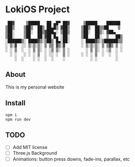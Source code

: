 # LokiOS Project

```
 ██▓     ▒█████   ██ ▄█▀ ██▓      ▒█████    ██████ 
▒██▒    ▒██▒  ██▒ ██▄█▒ ▓██▒     ▒██▒  ██▒▒██    ▒ 
▒██░    ▒██░  ██▒▓███▄░ ▒██▒     ▒██░  ██▒░ ▓██▄   
▒██░    ▒██   ██░▓██ █▄ ░██░     ▒██   ██░  ▒   ██▒
░██████▒░ ████▓▒░▒██▒ █▄░██░     ░ ████▓▒░▒██████▒▒
░ ▒░▓  ░░ ▒░▒░▒░ ▒ ▒▒ ▓▒░▓       ░ ▒░▒░▒░ ▒ ▒▓▒ ▒ ░
░ ░ ▒  ░  ░ ▒ ▒░ ░ ░▒ ▒░ ▒ ░       ░ ▒ ▒░ ░ ░▒  ░ ░
  ░ ░   ░ ░ ░ ▒  ░ ░░ ░  ▒ ░     ░ ░ ░ ▒  ░  ░  ░  
    ░  ░    ░ ░  ░  ░    ░           ░ ░        ░  
```

## About

This is my personal website

## Install

```
npm i
npm run dev
```

## TODO

- [ ] Add MIT license
- [ ] Three.js Background 
- [ ] Animations: button press downs, fade-ins, parallax, etc